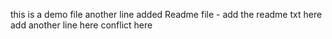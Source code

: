 this is a demo file
another line added
Readme file - add the readme txt here
add another line here
conflict here



